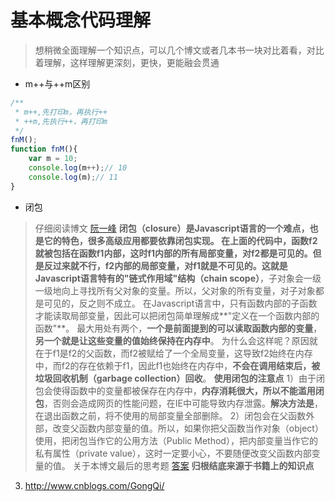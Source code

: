 # 基本概念代码理解

> 想稍微全面理解一个知识点，可以几个博文或者几本书一块对比着看，对比着理解，这样理解更深刻，更快，更能融会贯通

- m++与++m区别
```javascript
/**
 * m++,先打印m，再执行++
 * ++m,先执行++，再打印m
 */
fnM();
function fnM(){
    var m = 10;
    console.log(m++);// 10
    console.log(m);// 11
}
```

- 闭包
> 仔细阅读博文
> [阮一峰](http://www.ruanyifeng.com/blog/2009/08/learning_javascript_closures.html)
> **闭包（closure）**是Javascript语言的一个难点，也是它的特色，很多高级应用都要依靠闭包实现。
> 在上面的代码中，函数f2就被包括在函数f1内部，这时f1内部的所有局部变量，对f2都是可见的。但是反过来就不行，f2内部的局部变量，对f1就是不可见的。这就是**Javascript语言特有的"链式作用域"结构（chain scope）**，子对象会一级一级地向上寻找所有父对象的变量。所以，父对象的所有变量，对子对象都是可见的，反之则不成立。
> 在Javascript语言中，只有函数内部的子函数才能读取局部变量，因此可以把闭包简单理解成**"定义在一个函数内部的函数"**。
> 最大用处有两个，**一个是前面提到的可以读取函数内部的变量**，**另一个就是让这些变量的值始终保持在内存中**。
> 为什么会这样呢？原因就在于f1是f2的父函数，而f2被赋给了一个全局变量，这导致f2始终在内存中，而f2的存在依赖于f1，因此f1也始终在内存中，**不会在调用结束后，被垃圾回收机制（garbage collection）回收**。
> **使用闭包的注意点**
> 1）由于闭包会使得函数中的变量都被保存在内存中，**内存消耗很大，所以不能滥用闭包**，否则会造成网页的性能问题，在IE中可能导致内存泄露。**解决方法是**，在退出函数之前，将不使用的局部变量全部删除。
> 2）闭包会在父函数外部，改变父函数内部变量的值。所以，如果你把父函数当作对象（object）使用，把闭包当作它的公用方法（Public Method），把内部变量当作它的私有属性（private value），这时一定要小心，不要随便改变父函数内部变量的值。
> 关于本博文最后的思考题
> [答案](http://www.cnblogs.com/GongQi/p/4041460.html)
> **归根结底来源于书籍上的知识点**
3. http://www.cnblogs.com/GongQi/